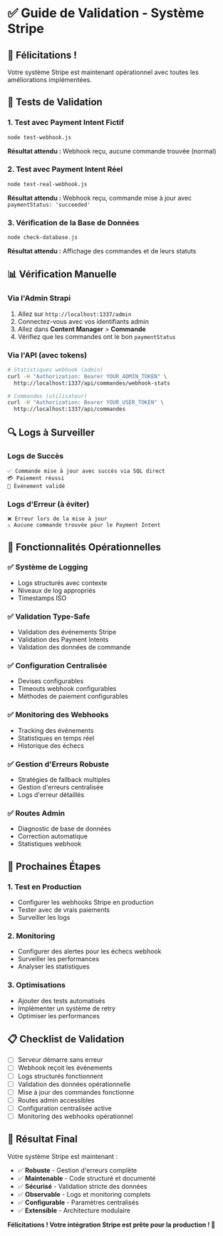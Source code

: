 # ✅ Guide de Validation - Système Stripe

## 🎉 Félicitations !

Votre système Stripe est maintenant opérationnel avec toutes les améliorations implémentées.

## 🧪 Tests de Validation

### 1. Test avec Payment Intent Fictif
```bash
node test-webhook.js
```
**Résultat attendu :** Webhook reçu, aucune commande trouvée (normal)

### 2. Test avec Payment Intent Réel
```bash
node test-real-webhook.js
```
**Résultat attendu :** Webhook reçu, commande mise à jour avec `paymentStatus: 'succeeded'`

### 3. Vérification de la Base de Données
```bash
node check-database.js
```
**Résultat attendu :** Affichage des commandes et de leurs statuts

## 📊 Vérification Manuelle

### Via l'Admin Strapi
1. Allez sur `http://localhost:1337/admin`
2. Connectez-vous avec vos identifiants admin
3. Allez dans **Content Manager** > **Commande**
4. Vérifiez que les commandes ont le bon `paymentStatus`

### Via l'API (avec tokens)
```bash
# Statistiques webhook (admin)
curl -H "Authorization: Bearer YOUR_ADMIN_TOKEN" \
  http://localhost:1337/api/commandes/webhook-stats

# Commandes (utilisateur)
curl -H "Authorization: Bearer YOUR_USER_TOKEN" \
  http://localhost:1337/api/commandes
```

## 🔍 Logs à Surveiller

### Logs de Succès
```
✅ Commande mise à jour avec succès via SQL direct
💳 Paiement réussi
🔔 Événement validé
```

### Logs d'Erreur (à éviter)
```
❌ Erreur lors de la mise à jour
⚠️ Aucune commande trouvée pour le Payment Intent
```

## 🚀 Fonctionnalités Opérationnelles

### ✅ Système de Logging
- Logs structurés avec contexte
- Niveaux de log appropriés
- Timestamps ISO

### ✅ Validation Type-Safe
- Validation des événements Stripe
- Validation des Payment Intents
- Validation des données de commande

### ✅ Configuration Centralisée
- Devises configurables
- Timeouts webhook configurables
- Méthodes de paiement configurables

### ✅ Monitoring des Webhooks
- Tracking des événements
- Statistiques en temps réel
- Historique des échecs

### ✅ Gestion d'Erreurs Robuste
- Stratégies de fallback multiples
- Gestion d'erreurs centralisée
- Logs d'erreur détaillés

### ✅ Routes Admin
- Diagnostic de base de données
- Correction automatique
- Statistiques webhook

## 🎯 Prochaines Étapes

### 1. Test en Production
- Configurer les webhooks Stripe en production
- Tester avec de vrais paiements
- Surveiller les logs

### 2. Monitoring
- Configurer des alertes pour les échecs webhook
- Surveiller les performances
- Analyser les statistiques

### 3. Optimisations
- Ajouter des tests automatisés
- Implémenter un système de retry
- Optimiser les performances

## 📋 Checklist de Validation

- [ ] Serveur démarre sans erreur
- [ ] Webhook reçoit les événements
- [ ] Logs structurés fonctionnent
- [ ] Validation des données opérationnelle
- [ ] Mise à jour des commandes fonctionne
- [ ] Routes admin accessibles
- [ ] Configuration centralisée active
- [ ] Monitoring des webhooks opérationnel

## 🎉 Résultat Final

Votre système Stripe est maintenant :
- ✅ **Robuste** - Gestion d'erreurs complète
- ✅ **Maintenable** - Code structuré et documenté
- ✅ **Sécurisé** - Validation stricte des données
- ✅ **Observable** - Logs et monitoring complets
- ✅ **Configurable** - Paramètres centralisés
- ✅ **Extensible** - Architecture modulaire

**Félicitations ! Votre intégration Stripe est prête pour la production ! 🚀** 